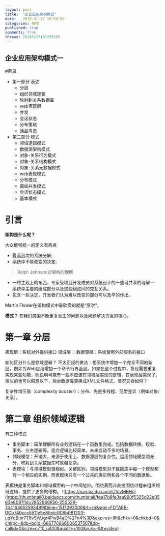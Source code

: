 ```yaml
---
layout: post
title:  "企业应用架构模式"
date:   2018-01-27 10:58:52
categories: 架构
published: true
comments: true
thread: 20180127101155555
---
```

企业应用架构模式一
---

#目录
- 第一部分 表述
  - 分层
  - 组织领域逻辑
  - 映射到关系数据库
  - web表现层
  - 并发
  - 会话状态
  - 分布策略
  - 通盘考虑
- 第二部分 模式
  - 领域逻辑模式
  - 数据源架构模式
  - 对象-关系行为模式
  - 对象-关系结构模式
  - 对象-关系元数据模式
  - web表现模式
  - 分布模式
  - 离线并发模式
  - 会话状态模式
  - 基本模式

# 引言
**架构是什么呢？**

大众能够统一的定义有两点
  - 最高层次的系统分解;
  - 系统中不易改变的决定;

> Ralph Johnson对架构的理解
  - 一种主观上的东西，专家级项目开发成员对系统设计的一些可共享的理解---系统中主要的组成部分以及这些组成间的交互关系。
  - 包含一些决定，开发者们认为难以改变的部分可以及早的作出。

Martin Flower在架构模式中最欣赏的就是“层次”。

**模式？**
在我们周围不断重复发生的问题以及问题解决方案的核心。


# 第一章 分层
表现层：系统对外提供接口
领域层：
数据源层：系统使用外部服务的接口

如何区分什么是领域逻辑？
不太正规的做法：想系统中增加一个完全不同的新层，例如为Web应用增加一个命令行界面层。如果在这个过程中，发现需要重复实现某些功能，则说明可能有一些本应该在领域层实现的逻辑，在表现层实现了。类似的也可以假想以下，后台数据库更换成XML文件格式，情况又会如何？

复杂性增压器（complexity booster）：分布、先是多线程、范型差异（例如对象/关系）。

# 第二章 组织领域逻辑
有三种模式
  - 事务脚本：简单理解所有业务逻辑在一个函数里完成。包括数据转换、校验、事务、业务逻辑等。适合逻辑比较简单，未来变动不多的场景。
  - 领域模型：开销大，来源于使用上、数据源层的复杂性。运用领域模型越充分，映射到关系数据库时就越复杂。
  - 表模块：与领域模型很相似。关键区别，领域模型对于数据库中每一个模型都有一个相应的实例，而表模块只有一个公共的类实例和各个不同的数据集。

表模块是事务脚本和领域模型的一个中间地带。围绕表而非直接围绕过程来组织领域逻辑，提供了更多的结构。
![https://pan.baidu.com/s/1dvMBHs](https://thumbnail0.baidupcs.com/thumbnail/fea17b8fe3aa990f5325d22e0563e808?fid=2852960856-250528-744164652593489&time=1517292000&rt=sh&sign=FDTAER-DCb740ccc5511e5e8fedcff06b081203-uqYqBipr7T8vSWJgr4PwB4aO%2Fn4%3D&expires=8h&chkv=0&chkbd=0&chkpc=&dp-logid=686770666006537507&dp-callid=0&size=c710_u400&quality=100&vuk=-&ft=video)
